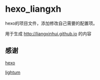 # hexo_liangxh

hexo的项目文件，添加修改自己需要的配置项。

用于生成 http://liangxinhui.github.io 的内容

## 感谢

 [hexo](http://hexo.io)
 
 [lightum](https://github.com/zippera/lightum)
